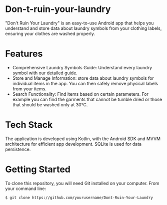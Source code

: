 # Don-t-ruin-your-laundry
"Don't Ruin Your Laundry" is an easy-to-use Android app that helps you understand and store data about laundry symbols from your clothing labels, ensuring your clothes are washed properly.
# Features
- Comprehensive Laundry Symbols Guide: Understand every laundry symbol with our detailed guide.
- Store and Manage Information: store data about laundry symbols for individual items in the app. You can then safely remove physical labels from your items.
- Search Functionality: Find items based on certain parameters. For example you can find the garments that cannot be tumble dried or those that should be washed only at 30°C.
# Tech Stack
The application is developed using Kotlin, with the Android SDK and MVVM architecture for efficient app development. SQLite is used for data persistence.
# Getting Started
To clone this repository, you will need Git installed on your computer. From your command line:
```bash
$ git clone https://github.com/yourusername/Dont-Ruin-Your-Laundry
```
